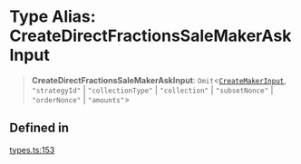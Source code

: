 # Type Alias: CreateDirectFractionsSaleMakerAskInput

> **CreateDirectFractionsSaleMakerAskInput**: `Omit`\<[`CreateMakerInput`](../interfaces/CreateMakerInput.md), `"strategyId"` \| `"collectionType"` \| `"collection"` \| `"subsetNonce"` \| `"orderNonce"` \| `"amounts"`\>

## Defined in

[types.ts:153](https://github.com/hypercerts-org/marketplace-sdk/blob/5b36795934d26bddc05adc354c58feff6a0aa2e7/src/types.ts#L153)
